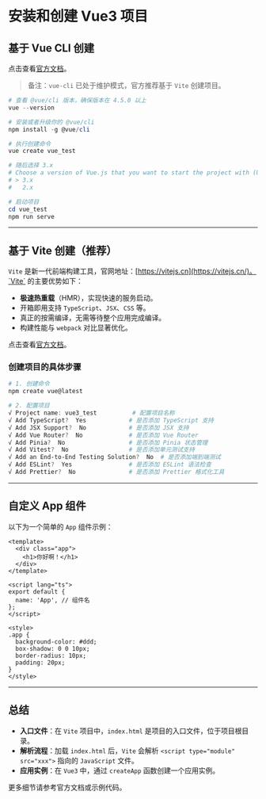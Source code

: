 # 安装和创建 Vue3 项目

## 基于 Vue CLI 创建

点击查看[官方文档](https://cli.vuejs.org/zh/guide/creating-a-project.html#vue-create)。

> 备注：`vue-cli` 已处于维护模式，官方推荐基于 `Vite` 创建项目。

```powershell
# 查看 @vue/cli 版本，确保版本在 4.5.0 以上
vue --version

# 安装或者升级你的 @vue/cli
npm install -g @vue/cli

# 执行创建命令
vue create vue_test

# 随后选择 3.x
# Choose a version of Vue.js that you want to start the project with (Use arrow keys)
# > 3.x
#   2.x

# 启动项目
cd vue_test
npm run serve
```

---

## 基于 Vite 创建（推荐）

`Vite` 是新一代前端构建工具，官网地址：[https://vitejs.cn](https://vitejs.cn/)。`Vite` 的主要优势如下：

- **极速热重载**（HMR），实现快速的服务启动。
- 开箱即用支持 `TypeScript`、`JSX`、`CSS` 等。
- 真正的按需编译，无需等待整个应用完成编译。
- 构建性能与 `webpack` 对比显著优化。

点击查看[官方文档](https://cn.vuejs.org/guide/quick-start.html#creating-a-vue-application)。

### 创建项目的具体步骤

```powershell
# 1. 创建命令
npm create vue@latest

# 2. 配置项目
√ Project name: vue3_test          # 配置项目名称
√ Add TypeScript?  Yes            # 是否添加 TypeScript 支持
√ Add JSX Support?  No            # 是否添加 JSX 支持
√ Add Vue Router?  No             # 是否添加 Vue Router
√ Add Pinia?  No                  # 是否添加 Pinia 状态管理
√ Add Vitest?  No                 # 是否添加单元测试支持
√ Add an End-to-End Testing Solution?  No  # 是否添加端到端测试
√ Add ESLint?  Yes                # 是否添加 ESLint 语法检查
√ Add Prettier?  No               # 是否添加 Prettier 格式化工具
```

---

## 自定义 App 组件

以下为一个简单的 `App` 组件示例：

```vue
<template>
  <div class="app">
    <h1>你好啊！</h1>
  </div>
</template>

<script lang="ts">
export default {
  name: 'App', // 组件名
};
</script>

<style>
.app {
  background-color: #ddd;
  box-shadow: 0 0 10px;
  border-radius: 10px;
  padding: 20px;
}
</style>
```

---

## 总结

- **入口文件**：在 `Vite` 项目中，`index.html` 是项目的入口文件，位于项目根目录。
- **解析流程**：加载 `index.html` 后，`Vite` 会解析 `<script type="module" src="xxx">` 指向的 `JavaScript` 文件。
- **应用实例**：在 `Vue3` 中，通过 `createApp` 函数创建一个应用实例。

更多细节请参考官方文档或示例代码。